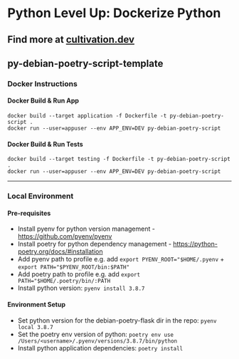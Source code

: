 # Python Level Up: Dockerize Python

## Find more at [cultivation.dev](https://cultivation.dev)

## py-debian-poetry-script-template

### Docker Instructions

#### Docker Build & Run App

```
docker build --target application -f Dockerfile -t py-debian-poetry-script .
docker run --user=appuser --env APP_ENV=DEV py-debian-poetry-script
```

#### Docker Build & Run Tests

```
docker build --target testing -f Dockerfile -t py-debian-poetry-script .
docker run --user=appuser --env APP_ENV=DEV py-debian-poetry-script
```

---

### Local Environment

#### Pre-requisites

- Install pyenv for python version management - https://github.com/pyenv/pyenv
- Install poetry for python dependency management - https://python-poetry.org/docs/#installation
- Add pyenv path to profile e.g. add `export PYENV_ROOT="$HOME/.pyenv` + `export PATH="$PYENV_ROOT/bin:$PATH"`
- Add poetry path to profile e.g. add `export PATH="$HOME/.poetry/bin/:PATH`
- Install python version: `pyenv install 3.8.7`

#### Environment Setup

- Set python version for the debian-poetry-flask dir in the repo: `pyenv local 3.8.7`
- Set the poetry env version of python: `poetry env use /Users/<username>/.pyenv/versions/3.8.7/bin/python`
- Install python application dependencies: `poetry install`